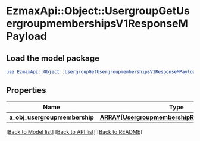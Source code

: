# EzmaxApi::Object::UsergroupGetUsergroupmembershipsV1ResponseMPayload

## Load the model package
```perl
use EzmaxApi::Object::UsergroupGetUsergroupmembershipsV1ResponseMPayload;
```

## Properties
Name | Type | Description | Notes
------------ | ------------- | ------------- | -------------
**a_obj_usergroupmembership** | [**ARRAY[UsergroupmembershipResponseCompound]**](UsergroupmembershipResponseCompound.md) |  | 

[[Back to Model list]](../README.md#documentation-for-models) [[Back to API list]](../README.md#documentation-for-api-endpoints) [[Back to README]](../README.md)


